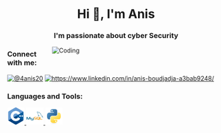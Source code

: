 <h1 align="center">Hi 👋, I'm Anis</h1>
<h3 align="center">I'm passionate about cyber Security</h3>
<img align="right" alt="Coding" width="400" src="https://www.google.com/imgres?imgurl=https%3A%2F%2Fmedia.tenor.com%2F4OI2fl9RpHAAAAAd%2Fjust-anime-horimiya.gif&tbnid=YgDovNAK7xC0pM&vet=10CAIQxiAoAGoXChMIwJmU-5DK_wIVAAAAAB0AAAAAEA8..i&imgrefurl=https%3A%2F%2Ftenor.com%2Fview%2Fjust-anime-horimiya-hori-miyamura-anime-life-forever-gif-23982128&docid=g7OY3Y438WplMM&w=640&h=360&itg=1&q=anime%20gif%20aesthetic&client=opera-gx&ved=0CAIQxiAoAGoXChMIwJmU-5DK_wIVAAAAAB0AAAAAEA8">

<h3 align="left">Connect with me:</h3>
<p align="left">
<a href="https://twitter.com/@4anis20" target="blank"><img align="center" src="https://raw.githubusercontent.com/rahuldkjain/github-profile-readme-generator/master/src/images/icons/Social/twitter.svg" alt="@4anis20" height="30" width="40" /></a>
<a href="https://linkedin.com/in/https://www.linkedin.com/in/anis-boudjadja-a3bab9248/" target="blank"><img align="center" src="https://raw.githubusercontent.com/rahuldkjain/github-profile-readme-generator/master/src/images/icons/Social/linked-in-alt.svg" alt="https://www.linkedin.com/in/anis-boudjadja-a3bab9248/" height="30" width="40" /></a>
</p>

<h3 align="left">Languages and Tools:</h3>
<p align="left"> <a href="https://www.w3schools.com/cpp/" target="_blank" rel="noreferrer"> <img src="https://raw.githubusercontent.com/devicons/devicon/master/icons/cplusplus/cplusplus-original.svg" alt="cplusplus" width="40" height="40"/> </a> <a href="https://www.mysql.com/" target="_blank" rel="noreferrer"> <img src="https://raw.githubusercontent.com/devicons/devicon/master/icons/mysql/mysql-original-wordmark.svg" alt="mysql" width="40" height="40"/> </a> <a href="https://www.python.org" target="_blank" rel="noreferrer"> <img src="https://raw.githubusercontent.com/devicons/devicon/master/icons/python/python-original.svg" alt="python" width="40" height="40"/> </a> </p>
